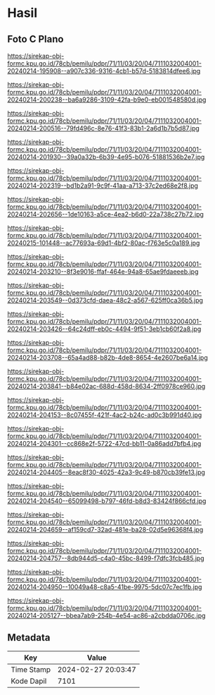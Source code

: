 # Hasil

## Foto C Plano

https://sirekap-obj-formc.kpu.go.id/78cb/pemilu/pdpr/71/11/03/20/04/7111032004001-20240214-195908--a907c336-9316-4cb1-b57d-5183814dfee6.jpg

https://sirekap-obj-formc.kpu.go.id/78cb/pemilu/pdpr/71/11/03/20/04/7111032004001-20240214-200238--ba6a9286-3109-42fa-b9e0-eb001548580d.jpg

https://sirekap-obj-formc.kpu.go.id/78cb/pemilu/pdpr/71/11/03/20/04/7111032004001-20240214-200516--79fd496c-8e76-41f3-83b1-2a6d1b7b5d87.jpg

https://sirekap-obj-formc.kpu.go.id/78cb/pemilu/pdpr/71/11/03/20/04/7111032004001-20240214-201930--39a0a32b-6b39-4e95-b076-51881536b2e7.jpg

https://sirekap-obj-formc.kpu.go.id/78cb/pemilu/pdpr/71/11/03/20/04/7111032004001-20240214-202319--bd1b2a91-9c9f-41aa-a713-37c2ed68e2f8.jpg

https://sirekap-obj-formc.kpu.go.id/78cb/pemilu/pdpr/71/11/03/20/04/7111032004001-20240214-202656--1de10163-a5ce-4ea2-b6d0-22a738c27b72.jpg

https://sirekap-obj-formc.kpu.go.id/78cb/pemilu/pdpr/71/11/03/20/04/7111032004001-20240215-101448--ac77693a-69d1-4bf2-80ac-f763e5c0a189.jpg

https://sirekap-obj-formc.kpu.go.id/78cb/pemilu/pdpr/71/11/03/20/04/7111032004001-20240214-203210--8f3e9016-ffaf-464e-94a8-65ae9fdaeeeb.jpg

https://sirekap-obj-formc.kpu.go.id/78cb/pemilu/pdpr/71/11/03/20/04/7111032004001-20240214-203549--0d373cfd-daea-48c2-a567-625ff0ca36b5.jpg

https://sirekap-obj-formc.kpu.go.id/78cb/pemilu/pdpr/71/11/03/20/04/7111032004001-20240214-203426--64c24dff-eb0c-4494-9f51-3eb1cb60f2a8.jpg

https://sirekap-obj-formc.kpu.go.id/78cb/pemilu/pdpr/71/11/03/20/04/7111032004001-20240214-203708--65a4ad88-b82b-4de8-8654-4e2607be6a14.jpg

https://sirekap-obj-formc.kpu.go.id/78cb/pemilu/pdpr/71/11/03/20/04/7111032004001-20240214-203841--b84e02ac-688d-458d-8634-2ff0978ce960.jpg

https://sirekap-obj-formc.kpu.go.id/78cb/pemilu/pdpr/71/11/03/20/04/7111032004001-20240214-204153--8c07455f-421f-4ac2-b24c-ad0c3b991d40.jpg

https://sirekap-obj-formc.kpu.go.id/78cb/pemilu/pdpr/71/11/03/20/04/7111032004001-20240214-204301--cc868e2f-5722-47cd-bb11-0a86add7bfb4.jpg

https://sirekap-obj-formc.kpu.go.id/78cb/pemilu/pdpr/71/11/03/20/04/7111032004001-20240214-204405--8eac8f30-4025-42a3-9c49-b870cb39fe13.jpg

https://sirekap-obj-formc.kpu.go.id/78cb/pemilu/pdpr/71/11/03/20/04/7111032004001-20240214-204540--65099498-b797-46fd-b8d3-83424f866cfd.jpg

https://sirekap-obj-formc.kpu.go.id/78cb/pemilu/pdpr/71/11/03/20/04/7111032004001-20240214-204659--af159cd7-32ad-481e-ba28-02d5e96368f4.jpg

https://sirekap-obj-formc.kpu.go.id/78cb/pemilu/pdpr/71/11/03/20/04/7111032004001-20240214-204757--8db944d5-c4a0-45bc-8499-f7dfc3fcb485.jpg

https://sirekap-obj-formc.kpu.go.id/78cb/pemilu/pdpr/71/11/03/20/04/7111032004001-20240214-204950--10049a48-c8a5-41be-9975-5dc07c7ec1fb.jpg

https://sirekap-obj-formc.kpu.go.id/78cb/pemilu/pdpr/71/11/03/20/04/7111032004001-20240214-205127--bbea7ab9-254b-4e54-ac86-a2cbdda0706c.jpg


## Metadata

| Key        | Value               |
| ---------- | ------------------- |
| Time Stamp | 2024-02-27 20:03:47 |
| Kode Dapil | 7101                |



